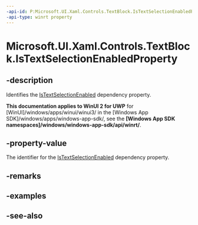 ```yaml
---
-api-id: P:Microsoft.UI.Xaml.Controls.TextBlock.IsTextSelectionEnabledProperty
-api-type: winrt property
---
```


<!-- Property syntax
public Windows.UI.Xaml.DependencyProperty IsTextSelectionEnabledProperty { get; }
-->

# Microsoft.UI.Xaml.Controls.TextBlock.IsTextSelectionEnabledProperty

## -description
Identifies the [IsTextSelectionEnabled](textblock_istextselectionenabled.md) dependency property.

**This documentation applies to WinUI 2 for UWP** for [WinUI]/windows/apps/winui/winui3/ in the [Windows App SDK]/windows/apps/windows-app-sdk/, see the **[Windows App SDK namespaces]/windows/windows-app-sdk/api/winrt/**.

## -property-value
The identifier for the [IsTextSelectionEnabled](textblock_istextselectionenabled.md) dependency property.

## -remarks

## -examples

## -see-also
